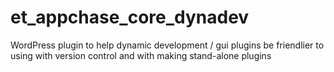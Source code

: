 # et_appchase_core_dynadev
WordPress plugin to help dynamic development / gui plugins be friendlier to using with version control and with making stand-alone plugins
